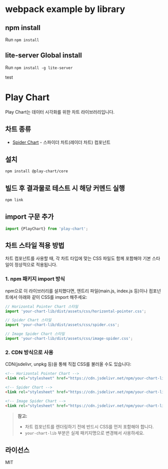 # webpack example by library

## npm install

Run `npm install`

## lite-server Global install

Run `npm install -g lite-server`

test

# Play Chart

Play Chart는 데이터 시각화를 위한 차트 라이브러리입니다.

## 차트 종류

- [Spider Chart](docs/spider-chart.md) - 스파이더 차트(레이더 차트) 컴포넌트

## 설치

```bash
npm install @play-chart/core
```

## 빌드 후 결과물로 테스트 시 해당 커멘드 실행
```bash
npm link
```

## import 구문 추가
```typescript
import {PlayChart} from 'play-chart';
```

## 차트 스타일 적용 방법

차트 컴포넌트를 사용할 때, 각 차트 타입에 맞는 CSS 파일도 함께 포함해야 기본 스타일이 정상적으로 적용됩니다.

### 1. npm 패키지 import 방식

npm으로 이 라이브러리를 설치했다면, 엔트리 파일(main.js, index.js 등)이나 컴포넌트에서 아래와 같이 CSS를 import 해주세요:

```js
// Horizontal Pointer Chart 스타일
import 'your-chart-lib/dist/assets/css/horizontal-pointer.css';

// Spider Chart 스타일
import 'your-chart-lib/dist/assets/css/spider.css';

// Image Spider Chart 스타일
import 'your-chart-lib/dist/assets/css/image-spider.css';
```

### 2. CDN 방식으로 사용

CDN(jsdelivr, unpkg 등)을 통해 직접 CSS를 불러올 수도 있습니다:

```html
<!-- Horizontal Pointer Chart -->
<link rel="stylesheet" href="https://cdn.jsdelivr.net/npm/your-chart-lib/dist/assets/css/horizontal-pointer.css">

<!-- Spider Chart -->
<link rel="stylesheet" href="https://cdn.jsdelivr.net/npm/your-chart-lib/dist/assets/css/spider.css">

<!-- Image Spider Chart -->
<link rel="stylesheet" href="https://cdn.jsdelivr.net/npm/your-chart-lib/dist/assets/css/image-spider.css">
```

> **참고:**
> - 차트 컴포넌트를 렌더링하기 전에 반드시 CSS를 먼저 포함해야 합니다.
> - `your-chart-lib` 부분은 실제 패키지명으로 변경해서 사용하세요.

## 라이선스

MIT
